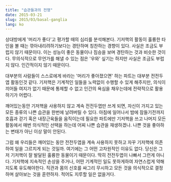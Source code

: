 ```yaml
---
title: "습관들과의 전쟁"
date: 2015-03-21
slug: 2015/03/basal-ganglia
lang: ko
---
```


상대방에게 '머리가 좋다'고 평가할 때의 심리를 분석해본다. 기저핵의 활동이 훌륭한 타인을 볼 때는 깎아내리려하기보다는 경탄하며 칭찬하는 경향이 있다. 사실은 조금도 부럽지 않기 때문이다. 이는 성능이 좋은 동물이나 짐승을 보며 경탄하는 것과 비슷한 것이다. 무의식적으로 무언가를 해낼 수 있는 점은 '우와' 싶기는 하지만 사실은 조금도 부럽지 않다. 인간적이지 않기 때문이다.

대부분의 사람들이 스스로에게 바라는 '머리가 좋아졌으면' 하는 파트는 대부분 전전두엽 활동인것 같다. 기저핵은 기계적인 일들을 노력없이 수행할 수 있게 해주지만, 의식이 끼어들 여지가 없기 때문에 통제할 수 없고 인간의 욕심을 채우는데에 전략적으로 활용하기가 어렵다.

깨어있는동안 기저핵을 사용하지 않고 계속 전전두엽만 쓰게 되면, 자신이 가지고 있는 모든 종류의 나쁜 습관을 한번에 날려버릴 수 있다. 아침에 일어나서 밤에 잠들기전까지 호흡과 걷기 혹은 내장근육들을 움직이는데 필요한 파트에만 기저핵을 쓰고 나머지 모든 활동에서 매번 의식적인 선택을 하는데 어찌 나쁜 습관을 재생하겠나. 나쁜 것을 좋아하는 변태가 아닌 이상 말이 안된다.

그럼 왜 우리들은 깨어있는 동안 전전두엽을 계속 사용하지 못하고 자꾸 기저핵에 의존하여 일을 그르치게 되는 것일까. 여기에는 그 어떤 고차원적인 이유도 없다. 당신은 그저 기저핵이 잘 발달된 훌륭한 동물이기 때문이다. 딱히 전전두엽이 나빠서 그런게 아니다. 기저핵에 지속적인 손상을 주거나, 어떤 기계적인 일도 못하게하여 자연스럽게 약해지도록 유도해야한다. 직관과 몸의 신호를 싸그리 무시하고 모든 것을 의식적으로 결정하며 살아보는 것을 훈련하자. 적어도 지루할 일은 없을거다.